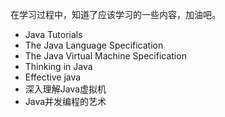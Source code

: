 在学习过程中，知道了应该学习的一些内容，加油吧。
* Java Tutorials
* The Java Language Specification
* The Java Virtual Machine Specification
* Thinking in Java
* Effective java
* 深入理解Java虚拟机
* Java并发编程的艺术